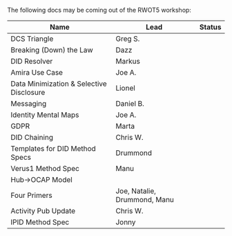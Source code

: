 The following docs may be coming out of the RWOT5 workshop:

Name | Lead | Status
---|---|---
DCS Triangle | Greg S. | 
Breaking (Down) the Law | Dazz |
DID Resolver | Markus |
Amira Use Case | Joe A. |
Data Minimization & Selective Disclosure | Lionel |
Messaging | Daniel B. | 
Identity Mental Maps | Joe A. |
GDPR | Marta |
DID Chaining | Chris W. |
Templates for DID Method Specs | Drummond |
Verus1 Method Spec | Manu |
Hub->OCAP Model |
Four Primers | Joe, Natalie, Drummond, Manu |
Activity Pub Update | Chris W. |
IPID Method Spec | Jonny |
